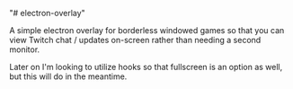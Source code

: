 "# electron-overlay"

A simple electron overlay for borderless windowed games so that you can view Twitch chat / updates on-screen rather than needing a second monitor.

Later on I'm looking to utilize hooks so that fullscreen is an option as well, but this will do in the meantime.
